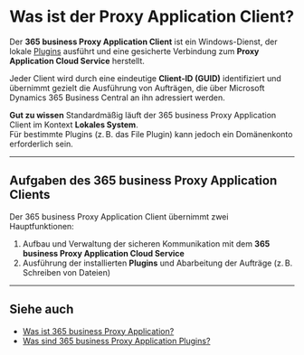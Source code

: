 # Was ist der Proxy Application Client?

Der **365 business Proxy Application Client** ist ein Windows-Dienst, der lokale [Plugins](plugins.md) ausführt und eine gesicherte Verbindung zum **Proxy Application Cloud Service** herstellt.

Jeder Client wird durch eine eindeutige **Client-ID (GUID)** identifiziert und übernimmt gezielt die Ausführung von Aufträgen, die über Microsoft Dynamics 365 Business Central an ihn adressiert werden.

<div class="alert alert-notice">
    <i class="fa-duotone fa-solid fa-lightbulb fa-xl"></i>
    <strong>Gut zu wissen</strong>
    Standardmäßig läuft der 365 business Proxy Application Client im Kontext <strong>Lokales System</strong>.<br>
    Für bestimmte Plugins (z. B. das File Plugin) kann jedoch ein Domänenkonto erforderlich sein.
</div>

---

## Aufgaben des 365 business Proxy Application Clients

Der 365 business Proxy Application Client übernimmt zwei Hauptfunktionen:

1. Aufbau und Verwaltung der sicheren Kommunikation mit dem **365 business Proxy Application Cloud Service**
2. Ausführung der installierten **Plugins** und Abarbeitung der Aufträge (z. B. Schreiben von Dateien)

---

## Siehe auch

- [Was ist 365 business Proxy Application?](proxy-application-whatis.md)
- [Was sind 365 business Proxy Application Plugins?](plugins.md)